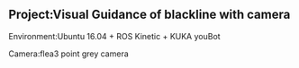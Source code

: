 ## Project:Visual Guidance of blackline with camera
Environment:Ubuntu 16.04 + ROS Kinetic + KUKA youBot

Camera:flea3 point grey camera
